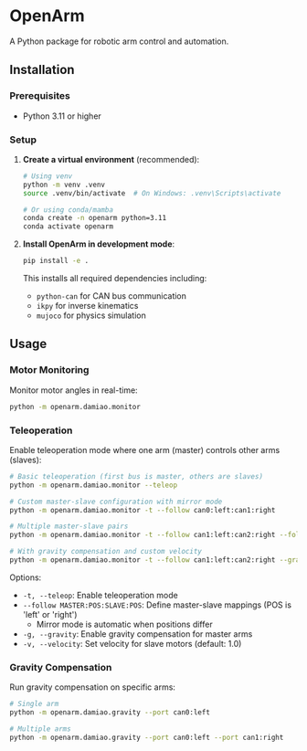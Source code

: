 # OpenArm

A Python package for robotic arm control and automation.

## Installation

### Prerequisites

- Python 3.11 or higher

### Setup

1. **Create a virtual environment** (recommended):

   ```bash
   # Using venv
   python -m venv .venv
   source .venv/bin/activate  # On Windows: .venv\Scripts\activate

   # Or using conda/mamba
   conda create -n openarm python=3.11
   conda activate openarm
   ```

2. **Install OpenArm in development mode**:

   ```bash
   pip install -e .
   ```

   This installs all required dependencies including:
   - `python-can` for CAN bus communication
   - `ikpy` for inverse kinematics
   - `mujoco` for physics simulation

## Usage

### Motor Monitoring

Monitor motor angles in real-time:

```bash
python -m openarm.damiao.monitor
```

### Teleoperation

Enable teleoperation mode where one arm (master) controls other arms (slaves):

```bash
# Basic teleoperation (first bus is master, others are slaves)
python -m openarm.damiao.monitor --teleop

# Custom master-slave configuration with mirror mode
python -m openarm.damiao.monitor -t --follow can0:left:can1:right

# Multiple master-slave pairs
python -m openarm.damiao.monitor -t --follow can1:left:can2:right --follow can0:right:can3:left

# With gravity compensation and custom velocity
python -m openarm.damiao.monitor -t --follow can1:left:can2:right --gravity --velocity 5
```

Options:

- `-t, --teleop`: Enable teleoperation mode
- `--follow MASTER:POS:SLAVE:POS`: Define master-slave mappings (POS is 'left' or 'right')
  - Mirror mode is automatic when positions differ
- `-g, --gravity`: Enable gravity compensation for master arms
- `-v, --velocity`: Set velocity for slave motors (default: 1.0)

### Gravity Compensation

Run gravity compensation on specific arms:

```bash
# Single arm
python -m openarm.damiao.gravity --port can0:left

# Multiple arms
python -m openarm.damiao.gravity --port can0:left --port can1:right
```
